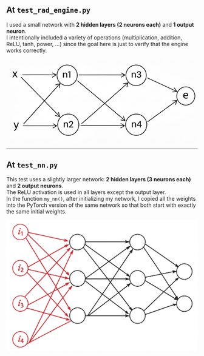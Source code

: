 ## At `test_rad_engine.py`
I used a small network with **2 hidden layers (2 neurons each)** and **1 output neuron**.  
I intentionally included a variety of operations (multiplication, addition, ReLU, tanh, power, …) since the goal here is just to verify that the engine works correctly.  

![test](engine_test_graph.png)

---

## At `test_nn.py`
This test uses a slightly larger network: **2 hidden layers (3 neurons each)** and **2 output neurons**.  
The ReLU activation is used in all layers except the output layer.  
In the function `my_nn()`, after initializing my network, I copied all the weights into the PyTorch version of the same network so that both start with exactly the same initial weights.  

![test](nn_test_graph.png)


